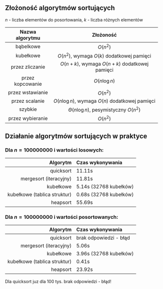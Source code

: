 ## Złożoność algorytmów sortujących

$n$ - liczba elementów do posortowania,
$k$ - liczba różnych elementów

| Nazwa algorytmu  |                    Złożoność                     |
| :--------------: | :----------------------------------------------: |
|    bąbelkowe     |                     $O(n^2)$                     |
|    kubełkowe     |    $O(n^2)$, wymaga $O(k)$ dodatkowej pamięci    |
| przez zliczanie  | $O(n + k)$, wymaga $O(n + k)$ dodatkowej pamięci |
| przez kopcowanie |                  $O(n\log{n})$                   |
| przez wstawianie |                     $O(n^2)$                     |
|  przez scalanie  | $O(n\log{n})$, wymaga $O(n)$ dodatkowej pamięci  |
|     szybkie      |    $\Theta(n\log{n})$, pesymistyczny $O(n^2)$    |
| przez wybieranie |                     $O(n^2)$                     |

## Działanie algorytmów sortujących w praktyce

### Dla $n = 100 000 000$ i wartości losowych:

|                     Algorytm | Czas wykonywania       |
| ---------------------------: | :--------------------- |
|                    quicksort | 11.11s                 |
|       mergesort (iteracyjny) | 11.81s                 |
|                    kubełkowe | 5.14s (32768 kubełków) |
| kubełkowe (tablica struktur) | 0.68s (32768 kubełków) |
|                     heapsort | 55.69s                 |

### Dla $n = 100 000 000$ i wartości posortowanych:

|                     Algorytm | Czas wykonywania       |
| ---------------------------: | :--------------------- |
|                    quicksort | brak odpowiedzi - błąd |
|       mergesort (iteracyjny) | 5.06s                  |
|                    kubełkowe | 3.96s (32768 kubełków) |
| kubełkowe (tablica struktur) | 0.41s                  |
|                     heapsort | 23.92s                 |

Dla quicksort juz dla 100 tys. brak odpowiedzi - błąd!